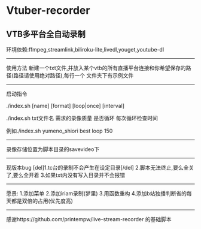 # Vtuber-recorder
VTB多平台全自动录制
-----------------------------------------------------

环境依赖:ffmpeg,streamlink,biliroku-lite,livedl,youget,youtube-dl

-----------------------------------------------------
使用方法
新建一个txt文件,并放入某个vtb的所有直播平台连接和你希望保存的路径(路径请使用绝对路径),每行一个
文件夹下有示例文件

------------------------------------------------------------
启动指令

./index.sh [name] [format] [loop|once] [interval]

./index.sh txt文件名 需求的录像质量 是否循环 每次循环检查时间 

例如./index.sh yumeno_shiori best loop 150

------------------------------------------------------------

录像存储位置为脚本目录的savevideo下

------------------------------------------------------------
现版本bug
[del]1.tc台的录制不会产生在设定目录[/del]
2.脚本无法终止,要么全关了,要么全开着
3.如果txt内没有写入目录并不会报错

------------------------------------------------------------
愿景:
1.添加菜单
2.添加iriam录制(梦里)
3.用函数重构
4.添加b站独播判断省的每天都是双倍的占用(优先度高)

------------------------------------------------------------

感谢https://github.com/printempw/live-stream-recorder 的基础脚本 
